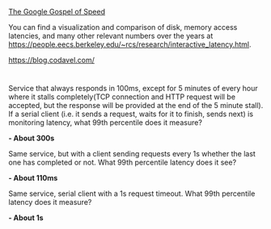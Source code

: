 [The Google Gospel of Speed](https://www.thinkwithgoogle.com/marketing-resources/the-google-gospel-of-speed-urs-hoelzle/)

You can find a visualization and comparison of disk, memory access latencies, and many other relevant numbers over the years at https://people.eecs.berkeley.edu/~rcs/research/interactive_latency.html.

https://blog.codavel.com/

# 

Service that always responds in 100ms, except for 5 minutes of every hour where it stalls completely(TCP connection and HTTP request will be accepted, but the response will be provided at the end of the 5 minute stall). If a serial client (i.e. it sends a request, waits for it to finish, sends next) is monitoring latency, what 99th percentile does it measure? 

**- About 300s**

Same service, but with a client sending requests every 1s whether the last one has completed or not. What 99th percentile latency does it see? 

**- About 110ms**

Same service, serial client with a 1s request timeout. What 99th percentile latency does it measure? 

**- About 1s**
